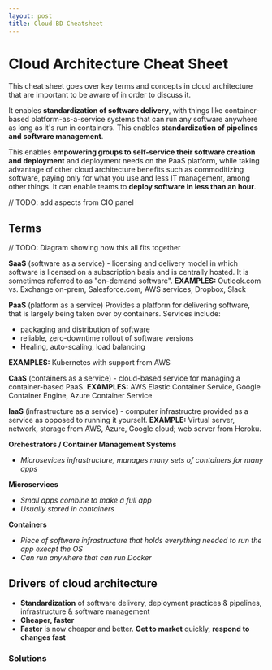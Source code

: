 ```yaml
---
layout: post
title: Cloud BD Cheatsheet
---
```


# Cloud Architecture Cheat Sheet

This cheat sheet goes over key terms and concepts in cloud architecture that are important to be aware of in order to discuss it.

It enables **standardization of software delivery**, with things like container-based platform-as-a-service systems that can run any software anywhere as long as it's run in containers. This enables **standardization of pipelines and software management**.

This enables **empowering groups to self-service their software creation and deployment** and deployment needs on the PaaS platform, while taking advantage of other cloud architecture benefits such as commoditizing software, paying only for what you use and less IT management, among other things. It can enable teams to **deploy software in less than an hour**.

// TODO: add aspects from CIO panel

## Terms

// TODO: Diagram showing how this all fits together

**SaaS** (software as a service) - licensing and delivery model in which software is licensed on a subscription basis and is centrally hosted. It is sometimes referred to as "on-demand software". **EXAMPLES:** Outlook.com vs. Exchange on-prem, Salesforce.com, AWS services, Dropbox, Slack

**PaaS** (platform as a service) Provides a platform for delivering software, that is largely being taken over by containers. Services include:

* packaging and distribution of software
* reliable, zero-downtime rollout of software versions
* Healing, auto-scaling, load balancing

**EXAMPLES:** Kubernetes with support from AWS

  **CaaS** (containers as a service) - cloud-based service for managing a container-based PaaS. **EXAMPLES:** AWS Elastic Container Service, Google Container Engine, Azure Container Service

**IaaS** (infrastructure as a service) - computer infrastructre provided as a service as opposed to running it yourself. **EXAMPLE:** Virtual server, network, storage from AWS, Azure, Google cloud; web server from Heroku.

**Orchestrators / Container Management Systems**

* *Microsevices infrastructure, manages many sets of containers for many apps*

**Microservices**
* *Small apps combine to make a full app*
* *Usually stored in containers*

**Containers**
* *Piece of software infrastructure that holds everything needed to run the app execpt the OS*
* *Can run anywhere that can run Docker*

## Drivers of cloud architecture

* **Standardization** of software delivery, deployment practices & pipelines, infrastructure & software management
* **Cheaper, faster**
* **Faster** is now cheaper and better. **Get to market** quickly, **respond to changes fast**

### Solutions
